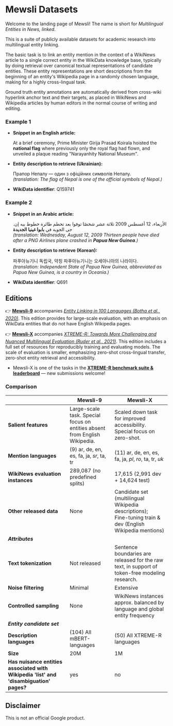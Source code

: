 # Mewsli Datasets

Welcome to the landing page of Mewsli! The name is short for *Multilingual
Entities in News, linked*.

This is a suite of publicly available datasets for academic research into
multilingual entity linking.

The basic task is to link an entity mention in the context of a WikiNews article
to a single correct entity in the WikiData knowledge base, typically by doing
retrieval over canonical textual representations of candidate entities. These
entity representations are short descriptions from the beginning of an entity's
Wikipedia page in a randomly chosen language, making for a highly cross-lingual
task.

Ground truth entity annotations are automatically derived from cross-wiki
hyperlink anchor text and their targets, as placed in WikiNews and Wikipedia
articles by human editors in the normal course of writing and editing.

### Example 1

-   **Snippet in an English article:**

    At a brief ceremony, Prime Minister Girija Prasad Koirala hoisted the
    **national flag** where previously only the royal flag had flown, and
    unveiled a plaque reading "Narayanhity National Museum".

-   **Entity description to retrieve (Ukrainian):**

    Прапор Непалу — один з офіційних символів Непалу. <br>
    *(translation: The flag of Nepal is one of the official symbols of Nepal.)*

-   **WikiData identifier**: Q159741

### Example 2

-   **Snippet in an Arabic article:**

    .الأربعاء، 12 أغسطس 2009 ثلاثة عشر شخصًا توفوا بعد تحطم طائرة خطوط بيه إن جى الجوية في **بابوا غينيا الجديدة**  <br>
    *(translation: Wednesday, August 12, 2009 Thirteen people have died after a PNG Airlines plane crashed in **Papua New Guinea**.)*

-   **Entity description to retrieve (Korean):**

    파푸아뉴기니 독립국, 약칭 파푸아뉴기니는 오세아니아의 나라이다. <br>
    *(translation: Independent State of Papua New Guinea, abbreviated as Papua New Guinea, is a country in Oceania.)*

-   **WikiData identifier**: Q691

## Editions

👉
**[Mewsli-9](https://github.com/google-research/google-research/blob/master/dense_representations_for_entity_retrieval/mel/mewsli-9.md)**
accompanies
*[Entity Linking in 100 Languages (Botha et al., 2020)](https://www.aclweb.org/anthology/2020.emnlp-main.630)*.
This edition provides for large-scale evaluation, with an emphasis on WikiData
entities that do not have English Wikipedia pages.

👉
**[Mewsli-X](https://github.com/google-research/google-research/blob/master/dense_representations_for_entity_retrieval/mel/mewsli-x.md)**
accompanies *[XTREME-R: Towards More Challenging and Nuanced Multilingual
Evaluation (Ruder et al.,
2021)](https://aclanthology.org/2021.emnlp-main.802.pdf)*. This edition includes
a full set of resources for reproducibly training and evaluating models. The
scale of evaluation is smaller, emphasizing zero-shot cross-lingual transfer,
zero-shot entity retrieval and accessibility.

-   Mewsli-X is one of the tasks in the
    **[XTREME-R benchmark suite & leaderboard](https://sites.research.google/xtremer)**
    &mdash; new submissions welcome!

### Comparison

|                                                                                        | **Mewsli-9**                                                               | **Mewsli-X**
| -------------------------------------------------------------------------------------- | -------------------------------------------------------------------------- | ------------
| **Salient features**                                                                   | Large-scale task. Special focus on entities absent from English Wikipedia. | Scaled down task for improved accessibility. Special focus on zero-shot.
| **Mention languages**                                                                  | (9) ar, de, en, es, fa, ja, *sr*, ta, tr                                   | (11) ar, de, en, es, fa, ja, *pl*, *ro*, ta, tr, *uk*
| **WikiNews evaluation instances**                                                      | 289,087 (no predefined splits)                                             | 17,615 (2,991 dev + 14,624 test)
| **Other released data**                                                                | None                                                                       | Candidate set (multilingual Wikipedia descriptions);<br> Fine-tuning train & dev (English Wikipedia mentions)
| ***Attributes***                                                                       |                                                                            |
| **Text tokenization**                                                                  | Not released                                                               | Sentence boundaries are released for the raw text, in support of token-free modeling research.
| **Noise filtering**                                                                    | Minimal                                                                    | Extensive
| **Controlled sampling**                                                                | None                                                                       | WikiNews instances approx. balanced by language and global entity frequency
| ***Entity candidate set***                                                             |                                                                            |
| **Description languages**                                                              | (104) All mBERT-languages                                                  | (50) All XTREME-R languages
| **Size**                                                                               | 20M                                                                        | 1M
| **Has nuisance entities associated with Wikipedia 'list' and 'disambiguation' pages?** | yes                                                                        | no

## Disclaimer

This is not an official Google product.

<!--
--->
